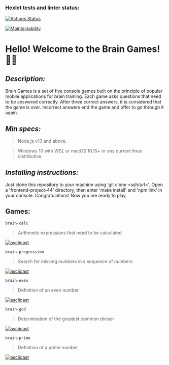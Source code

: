 ### Hexlet tests and linter status:

[![Actions Status](https://github.com/Yakubovskaya/frontend-project-44/workflows/hexlet-check/badge.svg)](https://github.com/Yakubovskaya/frontend-project-44/actions)

[![Maintainability](https://api.codeclimate.com/v1/badges/bf726e305f9665a03f0c/maintainability)](https://codeclimate.com/github/Yakubovskaya/frontend-project-44/maintainability)

# Hello! Welcome to the Brain Games!:brain::muscle:

## **_Description:_**

Brain Games is a set of five console games built on the principle of popular mobile applications for brain training. Each game asks questions that need to be answered correctly. After three correct answers, it is considered that the game is over. Incorrect answers end the game and offer to go through it again.

## **_Min specs:_**

> Node.js v13 and above.

> Windows 10 with WSL or macOS 10.15+ or any current linux distributive.

## **_Installing instructions:_**

Just clone this repository to your machine using 'git clone <ssh/url>'. Open a 'frontend-project-44' directory, then enter 'make install' and 'npm link' in your console. Congratulations! Now you are ready to play.

## Games:

```
brain-calc
```

> Arithmetic expressions that need to be calculated

[![asciicast](https://asciinema.org/a/oUxM0kU4BpAMpVX3LD3TraVyN.png)](https://asciinema.org/a/oUxM0kU4BpAMpVX3LD3TraVyN)

```
brain-progression
```

> Search for missing numbers in a sequence of numbers

[![asciicast](https://asciinema.org/a/fYjoljPuuDIR3VtTHwVRRo8LI.png)](https://asciinema.org/a/fYjoljPuuDIR3VtTHwVRRo8LI)

```
brain-even
```

> Definition of an even number

[![asciicast](https://asciinema.org/a/DIHnfagEhlaMpHzB0d8RAKPYB.png)](https://asciinema.org/a/DIHnfagEhlaMpHzB0d8RAKPYB)

```
brain-gcd
```

> Determination of the greatest common divisor

[![asciicast](https://asciinema.org/a/GW3PzUbNoEQntVQMVyAUrHv3e.png)](https://asciinema.org/a/GW3PzUbNoEQntVQMVyAUrHv3e)

```
brain-prime
```

> Definition of a prime number

[![asciicast](https://asciinema.org/a/JQNWLYkoZ0X3SgmvjHZavfXU0.png)](https://asciinema.org/a/JQNWLYkoZ0X3SgmvjHZavfXU0)
